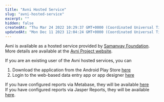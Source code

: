 ```yaml
---
title: "Avni Hosted Service"
slug: "avni-hosted-service"
excerpt: ""
hidden: false
createdAt: "Thu Mar 24 2022 10:29:37 GMT+0000 (Coordinated Universal Time)"
updatedAt: "Mon Dec 11 2023 12:04:24 GMT+0000 (Coordinated Universal Time)"
---
```

Avni is available as a hosted service provided by [Samanvay Foundation](https://www.samanvayfoundation.org/). More details are available at the [Avni Project website](https://avniproject.org/). 

If you are an existing user of the Avni hosted services, you can

1. Download the application from the Android Play Store [here](https://play.google.com/store/apps/details?id=com.openchsclient)
2. Login to the web-based data entry app or app designer [here](https://app.avniproject.org/#/)

If you have configured reports via Metabase, they will be available [here](https://reporting.avniproject.org/)  
If you have configured reports via Jasper Reports, they will be available [here](https://reporting-jasper.avniproject.org/jasperserver/login.html).
